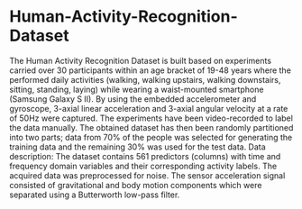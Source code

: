 # Human-Activity-Recognition-Dataset
The Human Activity Recognition Dataset is built based on experiments carried over 30 participants within an age bracket of 19-48 years where the performed daily activities (walking, walking upstairs, walking downstairs, sitting, standing, laying) while wearing a waist-mounted smartphone (Samsung Galaxy S II). By using the embedded accelerometer and gyroscope, 3-axial linear acceleration and 3-axial angular velocity at a rate of 50Hz were captured. The experiments have been video-recorded to label the data manually. The obtained dataset has then been randomly partitioned into two parts; data from 70% of the people was selected for generating the training data and the remaining 30% was used for the test data. Data description: The dataset contains 561 predictors (columns) with time and frequency domain variables and their corresponding activity labels. The acquired data was preprocessed for noise. The sensor acceleration signal consisted of gravitational and body motion components which were separated using a Butterworth low-pass filter.
